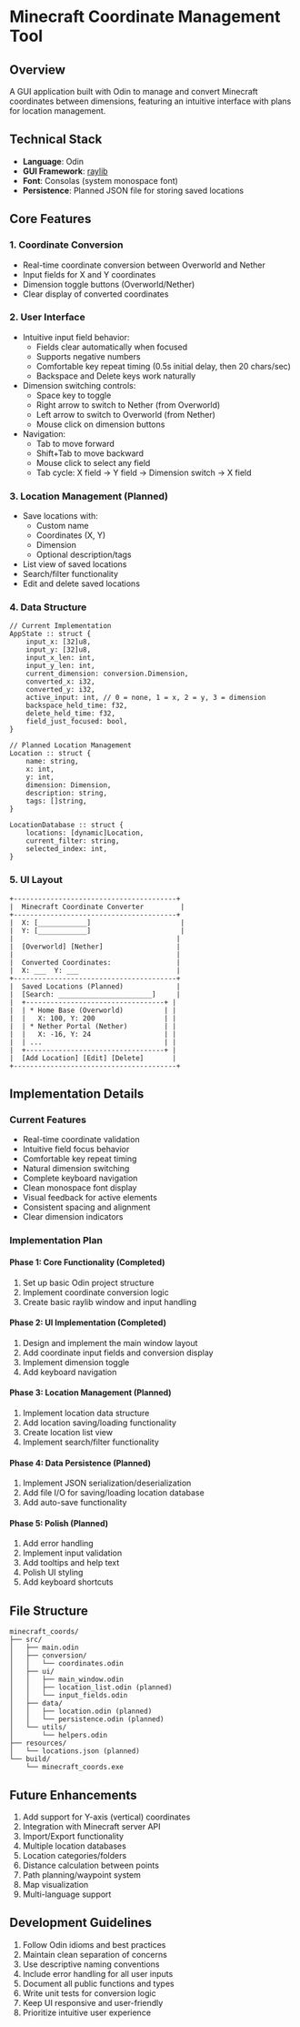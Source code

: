 # Minecraft Coordinate Management Tool

## Overview
A GUI application built with Odin to manage and convert Minecraft coordinates between dimensions, featuring an intuitive interface with plans for location management.

## Technical Stack
- **Language**: Odin
- **GUI Framework**: [raylib](https://www.raylib.com/)
- **Font**: Consolas (system monospace font)
- **Persistence**: Planned JSON file for storing saved locations

## Core Features

### 1. Coordinate Conversion
- Real-time coordinate conversion between Overworld and Nether
- Input fields for X and Y coordinates
- Dimension toggle buttons (Overworld/Nether)
- Clear display of converted coordinates

### 2. User Interface
- Intuitive input field behavior:
  - Fields clear automatically when focused
  - Supports negative numbers
  - Comfortable key repeat timing (0.5s initial delay, then 20 chars/sec)
  - Backspace and Delete keys work naturally
- Dimension switching controls:
  - Space key to toggle
  - Right arrow to switch to Nether (from Overworld)
  - Left arrow to switch to Overworld (from Nether)
  - Mouse click on dimension buttons
- Navigation:
  - Tab to move forward
  - Shift+Tab to move backward
  - Mouse click to select any field
  - Tab cycle: X field → Y field → Dimension switch → X field

### 3. Location Management (Planned)
- Save locations with:
  - Custom name
  - Coordinates (X, Y)
  - Dimension
  - Optional description/tags
- List view of saved locations
- Search/filter functionality
- Edit and delete saved locations

### 4. Data Structure

```odin
// Current Implementation
AppState :: struct {
    input_x: [32]u8,
    input_y: [32]u8,
    input_x_len: int,
    input_y_len: int,
    current_dimension: conversion.Dimension,
    converted_x: i32,
    converted_y: i32,
    active_input: int, // 0 = none, 1 = x, 2 = y, 3 = dimension
    backspace_held_time: f32,
    delete_held_time: f32,
    field_just_focused: bool,
}

// Planned Location Management
Location :: struct {
    name: string,
    x: int,
    y: int,
    dimension: Dimension,
    description: string,
    tags: []string,
}

LocationDatabase :: struct {
    locations: [dynamic]Location,
    current_filter: string,
    selected_index: int,
}
```

### 5. UI Layout

```
+----------------------------------------+
|  Minecraft Coordinate Converter         |
+----------------------------------------+
|  X: [____________]                      |
|  Y: [____________]                      |
|                                        |
|  [Overworld] [Nether]                  |
|                                        |
|  Converted Coordinates:                |
|  X: ___  Y: ___                        |
+----------------------------------------+
|  Saved Locations (Planned)             |
|  [Search: _______________________]     |
|  +----------------------------------+ |
|  | * Home Base (Overworld)          | |
|  |   X: 100, Y: 200                 | |
|  | * Nether Portal (Nether)         | |
|  |   X: -16, Y: 24                  | |
|  | ...                              | |
|  +----------------------------------+ |
|  [Add Location] [Edit] [Delete]       |
+----------------------------------------+
```

## Implementation Details

### Current Features
- Real-time coordinate validation
- Intuitive field focus behavior
- Comfortable key repeat timing
- Natural dimension switching
- Complete keyboard navigation
- Clean monospace font display
- Visual feedback for active elements
- Consistent spacing and alignment
- Clear dimension indicators

### Implementation Plan

#### Phase 1: Core Functionality (Completed)
1. Set up basic Odin project structure
2. Implement coordinate conversion logic
3. Create basic raylib window and input handling

#### Phase 2: UI Implementation (Completed)
1. Design and implement the main window layout
2. Add coordinate input fields and conversion display
3. Implement dimension toggle
4. Add keyboard navigation

#### Phase 3: Location Management (Planned)
1. Implement location data structure
2. Add location saving/loading functionality
3. Create location list view
4. Implement search/filter functionality

#### Phase 4: Data Persistence (Planned)
1. Implement JSON serialization/deserialization
2. Add file I/O for saving/loading location database
3. Add auto-save functionality

#### Phase 5: Polish (Planned)
1. Add error handling
2. Implement input validation
3. Add tooltips and help text
4. Polish UI styling
5. Add keyboard shortcuts

## File Structure

```
minecraft_coords/
├── src/
│   ├── main.odin
│   ├── conversion/
│   │   └── coordinates.odin
│   ├── ui/
│   │   ├── main_window.odin
│   │   ├── location_list.odin (planned)
│   │   └── input_fields.odin
│   ├── data/
│   │   ├── location.odin (planned)
│   │   └── persistence.odin (planned)
│   └── utils/
│       └── helpers.odin
├── resources/
│   └── locations.json (planned)
└── build/
    └── minecraft_coords.exe
```

## Future Enhancements
1. Add support for Y-axis (vertical) coordinates
2. Integration with Minecraft server API
3. Import/Export functionality
4. Multiple location databases
5. Location categories/folders
6. Distance calculation between points
7. Path planning/waypoint system
8. Map visualization
9. Multi-language support

## Development Guidelines
1. Follow Odin idioms and best practices
2. Maintain clean separation of concerns
3. Use descriptive naming conventions
4. Include error handling for all user inputs
5. Document all public functions and types
6. Write unit tests for conversion logic
7. Keep UI responsive and user-friendly
8. Prioritize intuitive user experience 